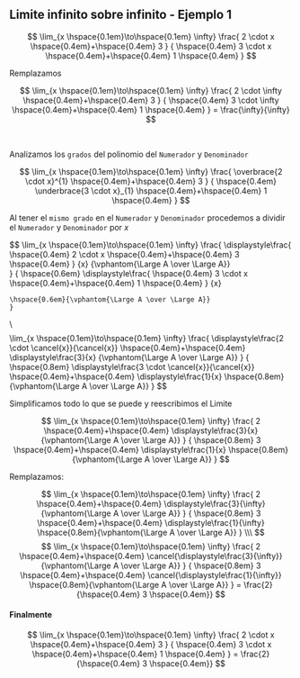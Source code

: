 ## Limite infinito sobre infinito - Ejemplo 1

$$
    \lim_{x \hspace{0.1em}\to\hspace{0.1em} \infty}
    \frac{
        2 \cdot x
        \hspace{0.4em}+\hspace{0.4em}
        3
    }
    {
    \hspace{0.4em}
        3 \cdot x
        \hspace{0.4em}+\hspace{0.4em}
        1
    \hspace{0.4em}
    }
$$

Remplazamos

$$
    \lim_{x \hspace{0.1em}\to\hspace{0.1em} \infty}
    \frac{
        2 \cdot \infty
        \hspace{0.4em}+\hspace{0.4em}
        3
    }
    {
    \hspace{0.4em}
        3 \cdot \infty
        \hspace{0.4em}+\hspace{0.4em}
        1
    \hspace{0.4em}
    }
    =
    \frac{\infty}{\infty}
$$

<br>

Analizamos los `grados` del polinomio del `Numerador` y `Denominador`

$$
    \lim_{x \hspace{0.1em}\to\hspace{0.1em} \infty}
    \frac{
        \overbrace{2 \cdot x}^{1}
        \hspace{0.4em}+\hspace{0.4em}
        3
    }
    {
    \hspace{0.4em}
        \underbrace{3 \cdot x}_{1}
        \hspace{0.4em}+\hspace{0.4em}
        1
    \hspace{0.4em}
    }
$$

Al tener el `mismo grado` en el `Numerador` y `Denominador` procedemos a dividir el `Numerador` y `Denominador` por $x$

$$
    \lim_{x \hspace{0.1em}\to\hspace{0.1em} \infty}
    \frac{
        \displaystyle\frac{
        \hspace{0.4em}
            2 \cdot x
            \hspace{0.4em}+\hspace{0.4em}
            3
        \hspace{0.4em}
        }
        {x}
    {\vphantom{\Large A \over \Large A}}    
    }
    {
    \hspace{0.6em}
        \displaystyle\frac{
        \hspace{0.4em}
            3 \cdot x
            \hspace{0.4em}+\hspace{0.4em}
            1
        \hspace{0.4em}
        }
        {x}
        
    \hspace{0.6em}{\vphantom{\Large A \over \Large A}} 
    }
\\\
$$
$$
    \lim_{x \hspace{0.1em}\to\hspace{0.1em} \infty}
    \frac{
        \displaystyle\frac{2 \cdot \cancel{x}}{\cancel{x}} 
        \hspace{0.4em}+\hspace{0.4em}
        \displaystyle\frac{3}{x}
    {\vphantom{\Large A \over \Large A}} 
    }
    {
    \hspace{0.8em}
        \displaystyle\frac{3 \cdot \cancel{x}}{\cancel{x}} 
        \hspace{0.4em}+\hspace{0.4em}
        \displaystyle\frac{1}{x}
    \hspace{0.8em}{\vphantom{\Large A \over \Large A}} 
    }
$$

Simplificamos todo lo que se puede y reescribimos el Limite

$$
    \lim_{x \hspace{0.1em}\to\hspace{0.1em} \infty}
    \frac{
        2 
        \hspace{0.4em}+\hspace{0.4em}
        \displaystyle\frac{3}{x}
    {\vphantom{\Large A \over \Large A}} 
    }
    {
    \hspace{0.8em}
        3 
        \hspace{0.4em}+\hspace{0.4em}
        \displaystyle\frac{1}{x}
    \hspace{0.8em}{\vphantom{\Large A \over \Large A}} 
    }
$$

Remplazamos:

$$
    \lim_{x \hspace{0.1em}\to\hspace{0.1em} \infty}
    \frac{
        2 
        \hspace{0.4em}+\hspace{0.4em}
        \displaystyle\frac{3}{\infty}
    {\vphantom{\Large A \over \Large A}} 
    }
    {
    \hspace{0.8em}
        3 
        \hspace{0.4em}+\hspace{0.4em}
        \displaystyle\frac{1}{\infty}
    \hspace{0.8em}{\vphantom{\Large A \over \Large A}} 
    }
\\\
$$
$$
    \lim_{x \hspace{0.1em}\to\hspace{0.1em} \infty}
    \frac{
        2 
        \hspace{0.4em}+\hspace{0.4em}
        \cancel{\displaystyle\frac{3}{\infty}}
    {\vphantom{\Large A \over \Large A}} 
    }
    {
    \hspace{0.8em}
        3 
        \hspace{0.4em}+\hspace{0.4em}
        \cancel{\displaystyle\frac{1}{\infty}}
    \hspace{0.8em}{\vphantom{\Large A \over \Large A}} 
    }
    =
    \frac{2}{\hspace{0.4em} 3 \hspace{0.4em}}
$$


#### Finalmente

$$
    \lim_{x \hspace{0.1em}\to\hspace{0.1em} \infty}
    \frac{
        2 \cdot x
        \hspace{0.4em}+\hspace{0.4em}
        3
    }
    {
    \hspace{0.4em}
        3 \cdot x
        \hspace{0.4em}+\hspace{0.4em}
        1
    \hspace{0.4em}
    }
    =
    \frac{2}{\hspace{0.4em} 3 \hspace{0.4em}}
$$